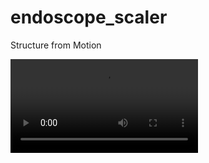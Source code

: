 # endoscope_scaler
Structure from Motion

<video src="demo/C03_result.mp4" controls="controls" style="max">
</video>

